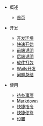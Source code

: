 * 概述

  * [首页](README.md)

* 开发

  * [开发环境](/develop/开发环境.md)
  * [快速开始](/develop/快速开始.md)
  * [前端说明](/develop/前端说明.md)
  * [后端说明](/develop/后端说明.md)
  * [软件打包](/develop/跨平台打包.md)
  * [Wails开发](/develop/Wails开发说明.md)
  * [问题总结](/develop/问题总结.md)

* 使用

  * [待办事项](/instruction/待办事项.md)
  * [Markdown](/instruction/Markdown.md)
  * [快捷指令](/instruction/快捷指令.md)
  * [快捷便签](/instruction/快捷便签.md)
  * [设置](/instruction/设置.md)